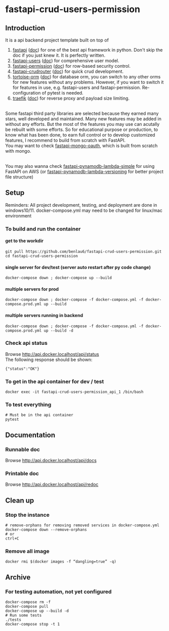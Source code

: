 # fastapi-crud-users-permission

## Introduction

It is a api backend project template built on top of
1. [fastapi](https://github.com/tiangolo/fastapi) ([doc](https://fastapi.tiangolo.com/)) for one of the best api framework in python. Don't skip the doc if you just knew it. It is perfectly written.
2. [fastapi-users](https://github.com/frankie567/fastapi-users) ([doc](https://frankie567.github.io/fastapi-users/)) for comprehensive user model.
3. [fastapi-permission](https://github.com/holgi/fastapi-permissions) ([doc](https://github.com/holgi/fastapi-permissions/blob/master/README.md)) for row-based security control.
4. [fastapi-crudrouter](https://github.com/awtkns/fastapi-crudrouter) ([doc](https://fastapi-crudrouter.awtkns.com/)) for quick crud development.
5. [tortoise-orm](https://github.com/tortoise/tortoise-orm) ([doc](https://tortoise-orm.readthedocs.io/en/latest/)) for database orm, you can switch to any other orms for new features without any problems. However, if you want to switch it for features in use, e.g. fastapi-users and fastapi-permission. Re-configuration of pytest is needed.
6. [traefik](https://github.com/traefik/traefik) ([doc](https://doc.traefik.io/traefik/)) for reverse proxy and payload size limiting.
</ul>

\
Some fastapi third party libraries are selected because they earned many stars, well developed and maintained. Many new features may be added in without any efforts. But the most of the features you may use can acutally be rebuilt with some efforts. So for educational purpose or production, to know what has been done, to earn full control or to develop customized features, I recommend to build from scratch with FastAPI. 
\
You may want to check [fastapi-mongo-oauth](https://github.com/benlau6/fastapi-mongo-oauth), which is built from scratch with mongo.

\
You may also wanna check [fastapi-pynamodb-lambda-simple](https://github.com/benlau6/fastapi-pynamodb-lambda-simple.git) for using FastAPI on AWS (or [fastapi-pynamodb-lambda-versioning](https://github.com/benlau6/fastapi-pynamodb-lambda-versioning) for better project file structure)

## Setup
Reminders: All project development, testing, and deployment are done in windows10/11. docker-compose.yml may need to be changed for linux/mac environment

### To build and run the container
#### get to the workdir
```
git pull https://github.com/benlau6/fastapi-crud-users-permission.git
cd fastapi-crud-users-permission
```
#### single server for dev/test (server auto restart after py code change)
```
docker-compose down ; docker-compose up --build
```
#### multiple servers for prod
```
docker-compose down ; docker-compose -f docker-compose.yml -f docker-compose.prod.yml up --build
```
#### multiple servers running in backend
```
docker-compose down ; docker-compose -f docker-compose.yml -f docker-compose.prod.yml up --build -d
```
### Check api status
Browse http://api.docker.localhost/api/status \
The following response should be shown:
```
{"status":"OK"}
```

### To get in the api container for dev / test
```
docker exec -it fastapi-crud-users-permission_api_1 /bin/bash
```

### To test everything
```
# Must be in the api container
pytest
```

## Documentation
### Runnable doc
Browse http://api.docker.localhost/api/docs

### Printable doc
Browse http://api.docker.localhost/api/redoc

## Clean up

### Stop the instance
```
# remove-orphans for removing removed services in docker-compose.yml
docker-compose down --remove-orphans
# or
ctrl+C
```

### Remove all <none> image
```
docker rmi $(docker images -f “dangling=true” -q)
```

## Archive

### For testing automation, not yet configured
```
docker-compose rm -f
docker-compose pull
docker-compose up --build -d
# Run some tests
./tests
docker-compose stop -t 1
```